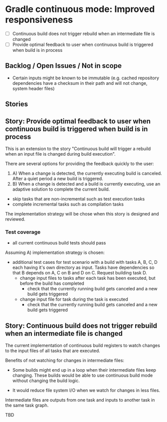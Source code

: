 # Gradle continuous mode: Improved responsiveness

- [ ] Continuous build does not trigger rebuild when an intermediate file is changed
- [ ] Provide optimal feedback to user when continuous build is triggered when build is in process

## Backlog / Open Issues / Not in scope

- Certain inputs might be known to be immutable (e.g. cached repository dependencies have a checksum in their path and will not change, system header files)

## Stories

## Story: Provide optimal feedback to user when continuous build is triggered when build is in process

This is an extension to the story "Continuous build will trigger a rebuild when an input file is changed during build execution".

There are several options for providing the feedback quickly to the user:

1. A) When a change is detected, the currently executing build is canceled. After a quiet period a new build is triggered.
2. B) When a change is detected and a build is currently executing, use an adaptive solution to complete the current build.
  - skip tasks that are non-incremental such as test execution tasks
  - complete incremental tasks such as compilation tasks

The implementation strategy will be chose when this story is designed and reviewed.

### Test coverage

- all current continuous build tests should pass

Assuming A) implementation strategy is chosen:
- additional test cases for test scenario with a build with tasks A, B, C, D each having it's own directory as input. Tasks have dependencies so that B depends on A, C on B and D on C. Request building task D.
  - change input files to tasks after each task has been executed, but before the build has completed
    - check that the currently running build gets canceled and a new build gets triggered
  - change input file for task during the task is executed
    - check that the currently running build gets canceled and a new build gets triggered

## Story: Continuous build does not trigger rebuild when an intermediate file is changed

The current implementation of continuous build registers to watch changes to the input files of all tasks that are executed.

Benefits of not watching for changes in intermediate files:
- Some builds might end up in a loop when their intermediate files keep changing. These builds would be able to use continuous build mode without changing the build logic.

- It would reduce file system I/O when we watch for changes in less files.

Intermediate files are outputs from one task and inputs to another task in the same task graph.

TBD
